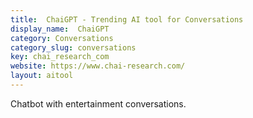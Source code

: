```yaml
---
title:  ChaiGPT - Trending AI tool for Conversations
display_name:  ChaiGPT
category: Conversations
category_slug: conversations
key: chai_research_com
website: https://www.chai-research.com/
layout: aitool
---
```


Chatbot with entertainment conversations.
